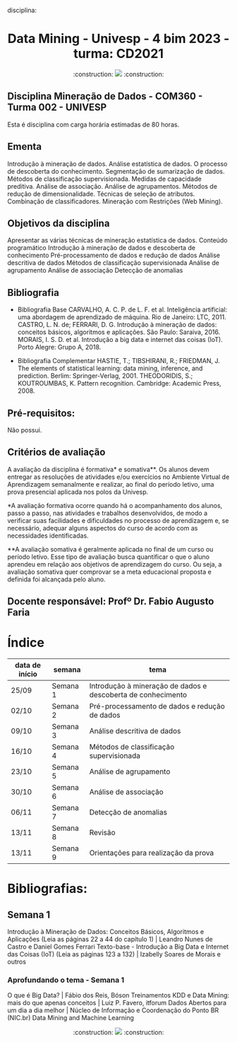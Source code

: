 disciplina: 
<h1 align="center"> Data Mining - Univesp - 4 bim 2023 - turma: CD2021 </h1>

<p align="center">
  :construction:
<img loading="lazy" src="http://img.shields.io/static/v1?label=STATUS&message=EM%20DESENVOLVIMENTO&color=GREEN&style=for-the-badge"/>
  :construction:
</p>

## Disciplina Mineração de Dados - COM360 - Turma 002 - UNIVESP
Esta é disciplina com carga horária estimadas de 80 horas. 

## Ementa
Introdução à mineração de dados. Análise estatística de dados. O processo de descoberta do conhecimento. Segmentação de sumarização de dados. Métodos de classificação supervisionada. Medidas de capacidade preditiva. Análise de associação. Análise de agrupamentos. Métodos de redução de dimensionalidade. Técnicas de seleção de atributos. Combinação de classificadores. Mineração com Restrições (Web Mining).

## Objetivos da disciplina
Apresentar as várias técnicas de mineração estatística de dados.
Conteúdo programático
    Introdução à mineração de dados e descoberta de conhecimento
    Pré-processamento de dados e redução de dados
    Análise descritiva de dados
    Métodos de classificação supervisionada
    Análise de agrupamento
    Análise de associação
    Detecção de anomalias

## Bibliografia
* Bibliografia Base
    CARVALHO, A. C. P. de L. F. et al. Inteligência artificial: uma abordagem de aprendizado de máquina. Rio de Janeiro: LTC, 2011.
    CASTRO, L. N. de; FERRARI, D. G. Introdução à mineração de dados: conceitos básicos, algoritmos e aplicações. São Paulo: Saraiva, 2016.
    MORAIS, I. S. D. et al. Introdução a big data e internet das coisas (IoT). Porto Alegre: Grupo A, 2018.

* Bibliografia Complementar
    HASTIE, T.; TIBSHIRANI, R.; FRIEDMAN, J. The elements of statistical learning: data mining, inference, and prediction. Berlim: Springer-Verlag, 2001.
    THEODORIDIS, S.; KOUTROUMBAS, K. Pattern recognition. Cambridge: Academic Press, 2008.

## Pré-requisitos: 
Não possui.

## Critérios de avaliação
A avaliação da disciplina é formativa* e somativa**. 
Os alunos devem entregar as resoluções de atividades e/ou exercícios no Ambiente Virtual de Aprendizagem semanalmente e realizar, ao final do período letivo, uma prova presencial aplicada nos polos da Univesp.

*A avaliação formativa ocorre quando há o acompanhamento dos alunos, passo a passo, nas atividades e trabalhos desenvolvidos, de modo a verificar suas facilidades e dificuldades no processo de aprendizagem e, se necessário, adequar alguns aspectos do curso de acordo com as necessidades identificadas.

**A avaliação somativa é geralmente aplicada no final de um curso ou período letivo. Esse tipo de avaliação busca quantificar o que o aluno aprendeu em relação aos objetivos de aprendizagem do curso. Ou seja, a avaliação somativa quer comprovar se a meta educacional proposta e definida foi alcançada pelo aluno.

## Docente responsável: Profº Dr. Fabio Augusto Faria

# Índice 

| data de início | semana | tema |
| ----------- | ----------- | ----------- |
| 25/09| Semana 1 | Introdução à mineração de dados e descoberta de conhecimento
| 02/10| Semana 2 | Pré-processamento de dados e redução de dados |
| 09/10| Semana 3 | Análise descritiva de dados |
| 16/10| Semana 4 | Métodos de classificação supervisionada |
| 23/10| Semana 5 | Análise de agrupamento |
| 30/10| Semana 6 | Análise de associação |
| 06/11| Semana 7 | Detecção de anomalias |
| 13/11| Semana 8 | Revisão |
| 13/11| Semana 9 | Orientações para realização da prova |.


# Bibliografias:

## Semana 1
Introdução à Mineração de Dados: Conceitos Básicos, Algoritmos e Aplicações (Leia as páginas 22 a 44 do capítulo 1) | Leandro Nunes de Castro e Daniel Gomes Ferrari
Texto-base - Introdução a Big Data e Internet das Coisas (IoT) (Leia as páginas 123 a 132) | Izabelly Soares de Morais e outros
### Aprofundando o tema - Semana 1 
O que é Big Data? | Fábio dos Reis, Bóson Treinamentos
KDD e Data Mining: mais do que apenas conceitos | Luiz P. Favero, itforum
Dados Abertos para um dia a dia melhor | Núcleo de Informação e Coordenação do Ponto BR (NIC.br)
Data Mining and Machine Learning


<p align="center">
  :construction:
<img loading="lazy" src="http://img.shields.io/static/v1?label=STATUS&message=EM%20DESENVOLVIMENTO&color=GREEN&style=for-the-badge"/>
  :construction:
</p>
